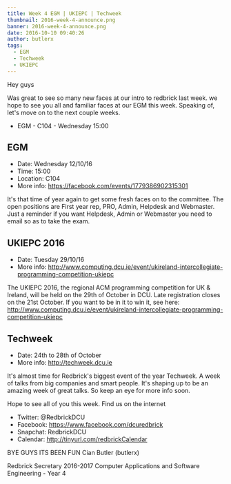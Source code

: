 ```yaml
---
title: Week 4 EGM | UKIEPC | Techweek
thumbnail: 2016-week-4-announce.png
banner: 2016-week-4-announce.png
date: 2016-10-10 09:40:26
author: butlerx
tags:
  - EGM
  - Techweek
  - UKIEPC
---
```


Hey guys

Was great to see so many new faces at our intro to redbrick last week.
we hope to see you all and familiar faces at our EGM this week.
Speaking of, let's move on to the next couple weeks.

- EGM - C104 - Wednesday 15:00

 <!-- more -->

## EGM

- Date: Wednesday 12/10/16
- Time: 15:00
- Location: C104
- More info: https://facebook.com/events/1779386902315301

It's that time of year again to get some fresh faces on to the
committee. The open positions are First year rep, PRO, Admin, Helpdesk
and Webmaster. Just a reminder if you want Helpdesk, Admin or
Webmaster you need to email so as to take the exam.

## UKIEPC 2016

- Date: Tuesday 29/10/16
- More info: http://www.computing.dcu.ie/event/ukireland-intercollegiate-programming-competition-ukiepc

The UKIEPC 2016, the regional ACM programming competition for UK &
Ireland, will be held on the 29th of October in DCU. Late registration
closes on the 21st October. If you want to be in it to win it, see
here: http://www.computing.dcu.ie/event/ukireland-intercollegiate-programming-competition-ukiepc

## Techweek

- Date: 24th to 28th of October
- More info: http://techweek.dcu.ie

It's almost time for Redbrick's biggest event of the year Techweek.
A week of talks from big companies and smart people.
It's shaping up to be an amazing week of great talks. So keep an eye
for more info soon.


Hope to see all of you this week.
Find us on the internet
   - Twitter:  @RedbrickDCU
   - Facebook: https://www.facebook.com/dcuredbrick
   - Snapchat: RedbrickDCU
   - Calendar: http://tinyurl.com/redbrickCalendar

BYE GUYS ITS BEEN FUN
Cian Butler (butlerx)

Redbrick Secretary 2016-2017
Computer Applications and Software Engineering - Year 4

